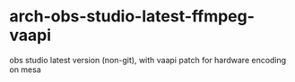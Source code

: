 # arch-obs-studio-latest-ffmpeg-vaapi
obs studio latest version (non-git), with vaapi patch for hardware encoding on mesa
